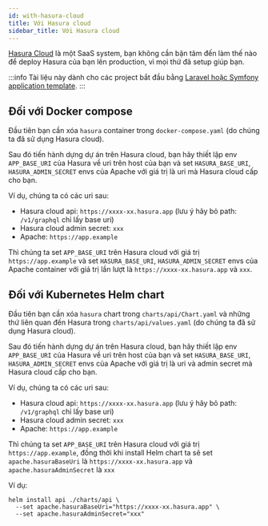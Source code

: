 ```yaml
---
id: with-hasura-cloud
title: Với Hasura cloud
sidebar_title: Với Hasura cloud
---
```


[Hasura Cloud](https://cloud.hasura.io/) là một SaaS system, bạn không cần bận tâm đến làm thế nào để deploy Hasura của bạn lên production,
vì mọi thứ đã setup giúp bạn.

:::info
Tài liệu này dành cho các project bắt đầu bằng [Laravel hoặc Symfony application template](../02-installation/02-application-template.md).
:::

## Đối với Docker compose

Đầu tiên bạn cần xóa `hasura` container trong `docker-compose.yaml` (do chúng ta đã sử dụng Hasura cloud).

Sau đó tiến hành dựng dự án trên Hasura cloud, bạn hãy thiết lập env `APP_BASE_URI` của Hasura về uri trên host của bạn và set
`HASURA_BASE_URI`, `HASURA_ADMIN_SECRET` envs của Apache với giá trị là uri mà Hasura cloud cấp cho bạn.

Ví dụ, chúng ta có các uri sau:

+ Hasura cloud api: `https://xxxx-xx.hasura.app` (lưu ý hãy bỏ path: `/v1/graphql` chỉ lấy base uri)
+ Hasura cloud admin secret: `xxx`
+ Apache: `https://app.example`

Thì chúng ta set `APP_BASE_URI` trên Hasura cloud với giá trị `https://app.example` 
và set `HASURA_BASE_URI`, `HASURA_ADMIN_SECRET` envs của Apache container với giá trị lần lượt là `https://xxxx-xx.hasura.app` và `xxx`.

## Đối với Kubernetes Helm chart

Đầu tiên bạn cần xóa `hasura` chart trong `charts/api/Chart.yaml` và những thứ liên quan đến Hasura trong `charts/api/values.yaml` (do chúng ta đã sử dụng Hasura cloud).

Sau đó tiến hành dựng dự án trên Hasura cloud, bạn hãy thiết lập env `APP_BASE_URI` của Hasura về uri trên host của bạn và set
`HASURA_BASE_URI`, `HASURA_ADMIN_SECRET` envs của Apache với giá trị là uri và admin secret mà Hasura cloud cấp cho bạn.

Ví dụ, chúng ta có các uri sau:

+ Hasura cloud api: `https://xxxx-xx.hasura.app` (lưu ý hãy bỏ path: `/v1/graphql` chỉ lấy base uri)
+ Hasura cloud admin secret: `xxx`
+ Apache: `https://app.example`

Thì chúng ta set `APP_BASE_URI` trên Hasura cloud với giá trị `https://app.example`, đồng thời khi install Helm chart 
ta sẽ set `apache.hasuraBaseUri` là `https://xxxx-xx.hasura.app` và `apache.hasuraAdminSecret` là `xxx`

Ví dụ:

```shell
helm install api ./charts/api \
  --set apache.hasuraBaseUri="https://xxxx-xx.hasura.app" \
  --set apache.hasuraAdminSecret="xxx"
```